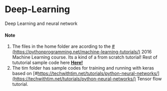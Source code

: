 # Deep-Learning
Deep Learning and neural network


#### **Note**
1. The files in the home folder are acording to the [#(https://pythonprogramming.net/machine-learning-tutorials/)](https://pythonprogramming.net/machine-learning-tutorials/) 2016 Machine Learning course. Its a kind of a from scratch tutorial!
Rest of tututorial sample code here **[Here!](#https://github.com/pissall20/neural-networks)**
2. The tim folder has sample codes for training and running with keras based on [#https://techwithtim.net/tutorials/python-neural-networks/](https://techwithtim.net/tutorials/python-neural-networks/) Tensor flow tutorial.